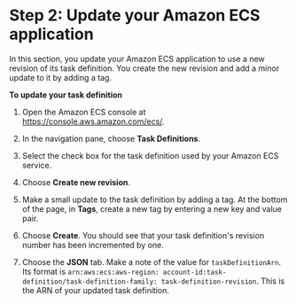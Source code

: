 # Step 2: Update your Amazon ECS application<a name="tutorial-ecs-with-hooks-update-the-ecs-application"></a>

 In this section, you update your Amazon ECS application to use a new revision of its task definition\. You create the new revision and add a minor update to it by adding a tag\. 

**To update your task definition**

1. Open the Amazon ECS console at [https://console\.aws\.amazon\.com/ecs/](https://console.aws.amazon.com/ecs/)\.

1.  In the navigation pane, choose **Task Definitions**\. 

1.  Select the check box for the task definition used by your Amazon ECS service\.

1.  Choose **Create new revision**\. 

1.  Make a small update to the task definition by adding a tag\. At the bottom of the page, in **Tags**, create a new tag by entering a new key and value pair\. 

1.  Choose **Create**\. You should see that your task definition's revision number has been incremented by one\. 

1.  Choose the **JSON** tab\. Make a note of the value for `taskDefinitionArn`\. Its format is `arn:aws:ecs:aws-region: account-id:task-definition/task-definition-family: task-definition-revision`\. This is the ARN of your updated task definition\. 